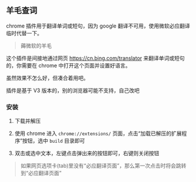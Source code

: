 羊毛查词
--------

chrome 插件用于翻译单词或短句，因为 google 翻译不可用，使用微软必应翻译临时代替一下。

> 薅微软的羊毛

这个插件是间接地通过网页 <https://cn.bing.com/translator> 来翻译单词或短句的，你需要在 chrome 中打开这个页面并设置好语言。

虽然效果不怎么好，但凑合着用吧。

插件是基于 V3 版本的，别的浏览器可能不支持，自己改吧

### 安装

1. 下载并解压

2. 使用 chrome 进入 `chrome://extensions/` 页面，点击“加载已解压的扩展程序”按钮，选中 `build` 目录即可

3. 双击或选中文本，左键点击弹出来的按钮即可，右键则关闭按钮

  > 如果网页选项卡(tab)里没有“必应翻译页面”，那么第一次点击时将会跳转到“必应翻译页面”

